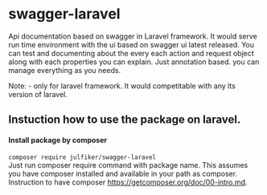 # swagger-laravel
Api documentation based on swagger in Laravel framework. It would serve run time environment with the ui based on swagger ui latest released. You can test and documenting about the every each action and request object along with each properties you can explain.  Just annotation based. you can manage everything as you needs.

Note: - only for laravel framework. It would competitable with any lts version of laravel.

## Instuction how to use the package on laravel.
#### Install package by composer   
``` composer require julfiker/swagger-laravel ```  
Just run composer require command with package name. This assumes you have composer installed and available in your path as composer. Instruction to have composer https://getcomposer.org/doc/00-intro.md.  
   
 

